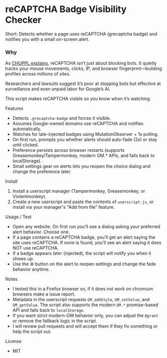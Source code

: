 # reCAPTCHA Badge Visibility Checker

Short: Detects whether a page uses reCAPTCHA (grecaptcha badge) and notifies you with a small on-screen alert.
### Why

As [CHUPPL explains](https://www.youtube.com/watch?v=VTsBP21-XpI), reCAPTCHA isn’t just about blocking bots. It quietly tracks your mouse movements, clicks, IP, and browser fingerprint—building profiles across millions of sites.

Researchers and lawsuits suggest it’s poor at stopping bots but effective at surveillance and even unpaid labor for Google’s AI.

This script makes reCAPTCHA visible so you know when it’s watching.


Features
- Detects `.grecaptcha-badge` and forces it visible.
- Assumes Google-owned domains use reCAPTCHA and notifies automatically.
- Watches for late-injected badges using MutationObserver + 1s polling.
- On first run, prompts you whether alerts should auto-fade (2s) or stay until clicked.
- Preference persists across browser restarts (supports Greasemonkey/Tampermonkey, modern GM.* APIs, and falls back to localStorage).
- Small settings gear on alerts lets you reopen the choice dialog and change the preference later.

Install
1. Install a userscript manager (Tampermonkey, Greasemonkey, or Violentmonkey).
2. Create a new userscript and paste the contents of `userscript.js`, or install via your manager's "Add from file" feature.

Usage / Test
- Open any website. On first run you'll see a dialog asking your preferred alert behavior. Choose one.
- If a page contains a reCAPTCHA badge, you'll get an alert saying the site uses reCAPTCHA. If none is found, you'll see an alert saying it does NOT use reCAPTCHA.
- If a badge appears later (injected), the script will notify you when it shows up.
- Use the ⚙️ button on the alert to reopen settings and change the fade behavior anytime.

Notes
- I tested this in a Firefox browser so, if it does not work on chromium browsers make a issue report.
- Metadata in the userscript requests `GM_addStyle`, `GM_setValue`, and `GM_getValue`. The script also supports the modern `GM.*` promise-based API and falls back to `localStorage`.
- If you want strict modern-GM behavior only, you can adjust the `@grant` or remove the fallback logic in the script.
- I will review pull requests and will accept them if they fix something or help the script out.

License
- MIT
